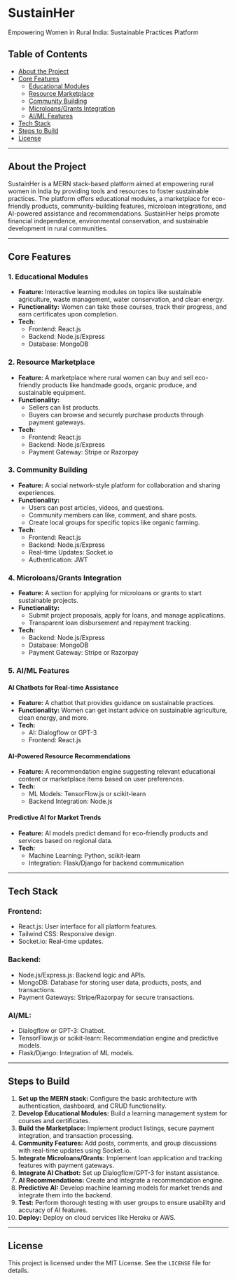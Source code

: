 # SustainHer

Empowering Women in Rural India: Sustainable Practices Platform

## Table of Contents
- [About the Project](#about-the-project)
- [Core Features](#core-features)
  - [Educational Modules](#educational-modules)
  - [Resource Marketplace](#resource-marketplace)
  - [Community Building](#community-building)
  - [Microloans/Grants Integration](#microloansgrants-integration)
  - [AI/ML Features](#aiml-features)
- [Tech Stack](#tech-stack)
- [Steps to Build](#steps-to-build)
- [License](#license)

---

## About the Project
SustainHer is a MERN stack-based platform aimed at empowering rural women in India by providing tools and resources to foster sustainable practices. The platform offers educational modules, a marketplace for eco-friendly products, community-building features, microloan integrations, and AI-powered assistance and recommendations. SustainHer helps promote financial independence, environmental conservation, and sustainable development in rural communities.

---

## Core Features

### 1. Educational Modules
- **Feature:** Interactive learning modules on topics like sustainable agriculture, waste management, water conservation, and clean energy.
- **Functionality:** Women can take these courses, track their progress, and earn certificates upon completion.
- **Tech:**
  - Frontend: React.js
  - Backend: Node.js/Express
  - Database: MongoDB

### 2. Resource Marketplace
- **Feature:** A marketplace where rural women can buy and sell eco-friendly products like handmade goods, organic produce, and sustainable equipment.
- **Functionality:**
  - Sellers can list products.
  - Buyers can browse and securely purchase products through payment gateways.
- **Tech:**
  - Frontend: React.js
  - Backend: Node.js/Express
  - Payment Gateway: Stripe or Razorpay

### 3. Community Building
- **Feature:** A social network-style platform for collaboration and sharing experiences.
- **Functionality:**
  - Users can post articles, videos, and questions.
  - Community members can like, comment, and share posts.
  - Create local groups for specific topics like organic farming.
- **Tech:**
  - Frontend: React.js
  - Backend: Node.js/Express
  - Real-time Updates: Socket.io
  - Authentication: JWT

### 4. Microloans/Grants Integration
- **Feature:** A section for applying for microloans or grants to start sustainable projects.
- **Functionality:**
  - Submit project proposals, apply for loans, and manage applications.
  - Transparent loan disbursement and repayment tracking.
- **Tech:**
  - Backend: Node.js/Express
  - Database: MongoDB
  - Payment Gateway: Stripe or Razorpay

### 5. AI/ML Features
#### AI Chatbots for Real-time Assistance
- **Feature:** A chatbot that provides guidance on sustainable practices.
- **Functionality:** Women can get instant advice on sustainable agriculture, clean energy, and more.
- **Tech:**
  - AI: Dialogflow or GPT-3
  - Frontend: React.js

#### AI-Powered Resource Recommendations
- **Feature:** A recommendation engine suggesting relevant educational content or marketplace items based on user preferences.
- **Tech:**
  - ML Models: TensorFlow.js or scikit-learn
  - Backend Integration: Node.js

#### Predictive AI for Market Trends
- **Feature:** AI models predict demand for eco-friendly products and services based on regional data.
- **Tech:**
  - Machine Learning: Python, scikit-learn
  - Integration: Flask/Django for backend communication

---

## Tech Stack

### Frontend:
- React.js: User interface for all platform features.
- Tailwind CSS: Responsive design.
- Socket.io: Real-time updates.

### Backend:
- Node.js/Express.js: Backend logic and APIs.
- MongoDB: Database for storing user data, products, posts, and transactions.
- Payment Gateways: Stripe/Razorpay for secure transactions.

### AI/ML:
- Dialogflow or GPT-3: Chatbot.
- TensorFlow.js or scikit-learn: Recommendation engine and predictive models.
- Flask/Django: Integration of ML models.
  
---

## Steps to Build

1. **Set up the MERN stack:** Configure the basic architecture with authentication, dashboard, and CRUD functionality.
2. **Develop Educational Modules:** Build a learning management system for courses and certificates.
3. **Build the Marketplace:** Implement product listings, secure payment integration, and transaction processing.
4. **Community Features:** Add posts, comments, and group discussions with real-time updates using Socket.io.
5. **Integrate Microloans/Grants:** Implement loan application and tracking features with payment gateways.
6. **Integrate AI Chatbot:** Set up Dialogflow/GPT-3 for instant assistance.
7. **AI Recommendations:** Create and integrate a recommendation engine.
8. **Predictive AI:** Develop machine learning models for market trends and integrate them into the backend.
9. **Test:** Perform thorough testing with user groups to ensure usability and accuracy of AI features.
10. **Deploy:** Deploy on cloud services like Heroku or AWS.
    
---

## License

This project is licensed under the MIT License. See the `LICENSE` file for details.
